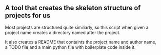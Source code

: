 ## A tool that creates the skeleton structure of projects for us

Most projects are structured quite similiarly, so this script when given a project name creates a directory named after the project. 

It also creates a README that containts the project name and author name, a TODO file and a main python file with boilerplate code inside it.
